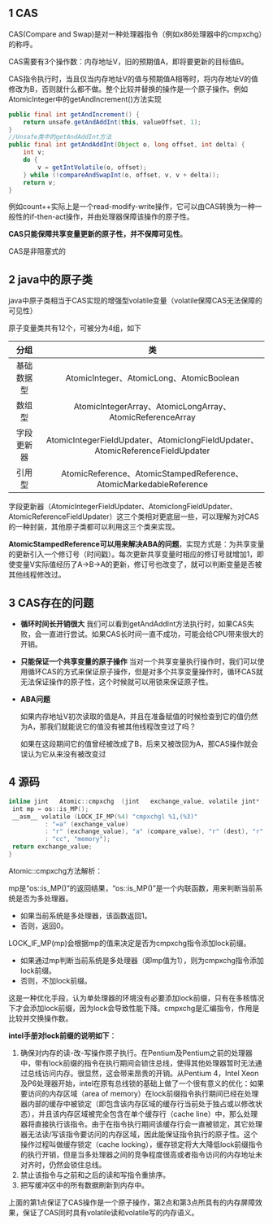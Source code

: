 ## 1 CAS

CAS(Compare and Swap)是对一种处理器指令（例如x86处理器中的cmpxchg）的称呼。

CAS需要有3个操作数：内存地址V，旧的预期值A，即将要更新的目标值B。

CAS指令执行时，当且仅当内存地址V的值与预期值A相等时，将内存地址V的值修改为B，否则就什么都不做。整个比较并替换的操作是一个原子操作。例如AtomicInteger中的getAndIncrement()方法实现

```java
public final int getAndIncrement() { 
    return unsafe.getAndAddInt(this, valueOffset, 1);   
}
//Unsafe类中的getAndAddInt方法
public final int getAndAddInt(Object o, long offset, int delta) {        
    int v;        
    do {            
        v = getIntVolatile(o, offset);        
    } while (!compareAndSwapInt(o, offset, v, v + delta));        
    return v;
}
```

例如count++实际上是一个read-modify-write操作，它可以由CAS转换为一种一般性的if-then-act操作，并由处理器保障该操作的原子性。

**CAS只能保障共享变量更新的原子性，并不保障可见性**。

CAS是非阻塞式的

## 2 java中的原子类

java中原子类相当于CAS实现的增强型volatile变量（volatile保障CAS无法保障的可见性）

原子变量类共有12个，可被分为4组，如下

|    分组    |                              类                              |
| :--------: | :----------------------------------------------------------: |
| 基础数据型 |           AtomicInteger、AtomicLong、AtomicBoolean           |
|   数组型   |  AtomicIntegerArray、AtomicLongArray、AtomicReferenceArray   |
| 字段更新器 | AtomicIntegerFieldUpdater、AtomicIongFieldUpdater、AtomicReferenceFieldUpdater |
|   引用型   | AtomicReference、AtomicStampedReference、AtomicMarkedableReference |

字段更新器（AtomicIntegerFieldUpdater、AtomicIongFieldUpdater、AtomicReferenceFieldUpdater）这三个类相对更底层一些，可以理解为对CAS的一种封装，其他原子类都可以利用这三个类来实现。

**AtomicStampedReference可以用来解决ABA的问题**，实现方式是：为共享变量的更新引入一个修订号（时间戳）。每次更新共享变量时相应的修订号就增加1，即使变量V实际值经历了A->B->A的更新，修订号也改变了，就可以判断变量是否被其他线程修改过。

## 3 CAS存在的问题

+ **循环时间长开销很大**
  我们可以看到getAndAddInt方法执行时，如果CAS失败，会一直进行尝试。如果CAS长时间一直不成功，可能会给CPU带来很大的开销。
+ **只能保证一个共享变量的原子操作**
  当对一个共享变量执行操作时，我们可以使用循环CAS的方式来保证原子操作，但是对多个共享变量操作时，循环CAS就无法保证操作的原子性，这个时候就可以用锁来保证原子性。

+ **ABA问题**

  如果内存地址V初次读取的值是A，并且在准备赋值的时候检查到它的值仍然为A，那我们就能说它的值没有被其他线程改变过了吗？

  如果在这段期间它的值曾经被改成了B，后来又被改回为A，那CAS操作就会误认为它从来没有被改变过

## 4 源码

```kotlin
inline jint   Atomic::cmpxchg  (jint   exchange_value, volatile jint*   dest, jint   compare_value) {
 int mp = os::is_MP();
 __asm__ volatile (LOCK_IF_MP(%4) "cmpxchgl %1,(%3)"
          : "=a" (exchange_value)
          : "r" (exchange_value), "a" (compare_value), "r" (dest), "r" (mp)
          : "cc", "memory");
 return exchange_value;
}
```



Atomic::cmpxchg方法解析：

mp是“os::is_MP()”的返回结果，“os::is_MP()”是一个内联函数，用来判断当前系统是否为多处理器。

+ 如果当前系统是多处理器，该函数返回1。
+ 否则，返回0。

LOCK_IF_MP(mp)会根据mp的值来决定是否为cmpxchg指令添加lock前缀。

+ 如果通过mp判断当前系统是多处理器（即mp值为1），则为cmpxchg指令添加lock前缀。
+ 否则，不加lock前缀。

这是一种优化手段，认为单处理器的环境没有必要添加lock前缀，只有在多核情况下才会添加lock前缀，因为lock会导致性能下降。cmpxchg是汇编指令，作用是比较并交换操作数。

**intel手册对lock前缀的说明如下**：

1. 确保对内存的读-改-写操作原子执行。在Pentium及Pentium之前的处理器中，带有lock前缀的指令在执行期间会锁住总线，使得其他处理器暂时无法通过总线访问内存。很显然，这会带来昂贵的开销。从Pentium 4，Intel Xeon及P6处理器开始，intel在原有总线锁的基础上做了一个很有意义的优化：如果要访问的内存区域（area of memory）在lock前缀指令执行期间已经在处理器内部的缓存中被锁定（即包含该内存区域的缓存行当前处于独占或以修改状态），并且该内存区域被完全包含在单个缓存行（cache line）中，那么处理器将直接执行该指令。由于在指令执行期间该缓存行会一直被锁定，其它处理器无法读/写该指令要访问的内存区域，因此能保证指令执行的原子性。这个操作过程叫做缓存锁定（cache locking），缓存锁定将大大降低lock前缀指令的执行开销，但是当多处理器之间的竞争程度很高或者指令访问的内存地址未对齐时，仍然会锁住总线。 
2. 禁止该指令与之前和之后的读和写指令重排序。
3. 把写缓冲区中的所有数据刷新到内存中。

上面的第1点保证了CAS操作是一个原子操作，第2点和第3点所具有的内存屏障效果，保证了CAS同时具有volatile读和volatile写的内存语义。